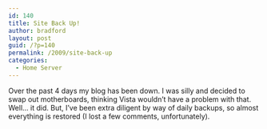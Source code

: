 ```yaml
---
id: 140
title: Site Back Up!
author: bradford
layout: post
guid: /?p=140
permalink: /2009/site-back-up
categories:
  - Home Server
---
```

Over the past 4 days my blog has been down. I was silly and decided to swap out motherboards, thinking Vista wouldn&#8217;t have a problem with that. Well&#8230; it did. But, I&#8217;ve been extra diligent by way of daily backups, so almost everything is restored (I lost a few comments, unfortunately).